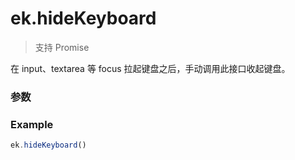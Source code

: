 # ek.hideKeyboard

> <Icon type="success" /> 支持 Promise

在 input、textarea 等 focus 拉起键盘之后，手动调用此接口收起键盘。

### 参数

<Props options />

### Example

```ts
ek.hideKeyboard()
```
